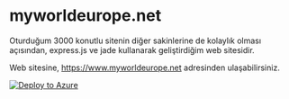 # myworldeurope.net

Oturduğum 3000 konutlu sitenin diğer sakinlerine de kolaylık olması açısından, express.js ve jade kullanarak geliştirdiğim web sitesidir.

Web sitesine, https://www.myworldeurope.net adresinden ulaşabilirsiniz.

[![Deploy to Azure](http://azuredeploy.net/deploybutton.png)](https://azuredeploy.net/)
